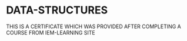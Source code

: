 # DATA-STRUCTURES
THIS IS A CERTIFICATE WHICH WAS PROVIDED AFTER COMPLETING A COURSE FROM IEM-LEARNING SITE 
